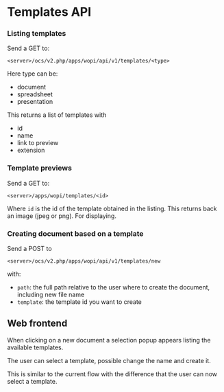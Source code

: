 
# Templates API

### Listing templates

Send a GET to:

`<server>/ocs/v2.php/apps/wopi/api/v1/templates/<type>`

Here type can be:

* document
* spreadsheet
* presentation

This returns a list of templates with

* id
* name
* link to preview
* extension

### Template previews

Send a GET to:

`<server>/apps/wopi/templates/<id>`

Where `id` is the id of the template obtained in the listing. This returns back
an image (jpeg or png). For displaying.

### Creating document based on a template

Send a POST to

`<server>/ocs/v2.php/apps/wopi/api/v1/templates/new`

with:
* `path`: the full path relative to the user where to create the document, including new file name
* `template`: the template id you want to create

## Web frontend

When clicking on a new document a selection popup appears listing the
available templates.

The user can select a template, possible change the name and create it.

This is similar to the current flow with the difference that the user can now
select a template.
